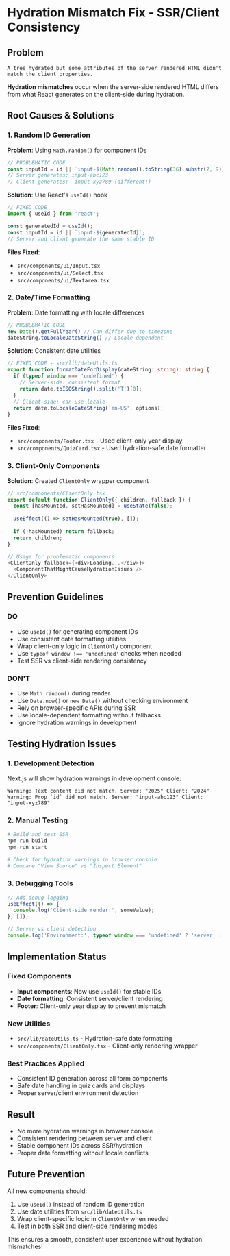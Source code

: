 # Hydration Mismatch Fix - SSR/Client Consistency

## Problem
```
A tree hydrated but some attributes of the server rendered HTML didn't match the client properties.
```

**Hydration mismatches** occur when the server-side rendered HTML differs from what React generates on the client-side during hydration.

## Root Causes & Solutions

### 1. Random ID Generation
**Problem**: Using `Math.random()` for component IDs
```typescript
// PROBLEMATIC CODE
const inputId = id || `input-${Math.random().toString(36).substr(2, 9)}`;
// Server generates: input-abc123
// Client generates:  input-xyz789 (different!)
```

**Solution**: Use React's `useId()` hook
```typescript
// FIXED CODE
import { useId } from 'react';

const generatedId = useId();
const inputId = id || `input-${generatedId}`;
// Server and client generate the same stable ID
```

**Files Fixed**:
- `src/components/ui/Input.tsx`
- `src/components/ui/Select.tsx`  
- `src/components/ui/Textarea.tsx`

### 2. Date/Time Formatting
**Problem**: Date formatting with locale differences
```typescript
// PROBLEMATIC CODE  
new Date().getFullYear() // Can differ due to timezone
dateString.toLocaleDateString() // Locale-dependent
```

**Solution**: Consistent date utilities
```typescript
// FIXED CODE - src/lib/dateUtils.ts
export function formatDateForDisplay(dateString: string): string {
  if (typeof window === 'undefined') {
    // Server-side: consistent format
    return date.toISOString().split('T')[0];
  }
  // Client-side: can use locale
  return date.toLocaleDateString('en-US', options);
}
```

**Files Fixed**:
- `src/components/Footer.tsx` - Used client-only year display
- `src/components/QuizCard.tsx` - Used hydration-safe date formatter

### 3. Client-Only Components
**Solution**: Created `ClientOnly` wrapper component
```typescript
// src/components/ClientOnly.tsx
export default function ClientOnly({ children, fallback }) {
  const [hasMounted, setHasMounted] = useState(false);
  
  useEffect(() => setHasMounted(true), []);
  
  if (!hasMounted) return fallback;
  return children;
}

// Usage for problematic components
<ClientOnly fallback={<div>Loading...</div>}>
  <ComponentThatMightCauseHydrationIssues />
</ClientOnly>
```

## Prevention Guidelines

### DO
- Use `useId()` for generating component IDs
- Use consistent date formatting utilities  
- Wrap client-only logic in `ClientOnly` component
- Use `typeof window !== 'undefined'` checks when needed
- Test SSR vs client-side rendering consistency

### DON'T
- Use `Math.random()` during render
- Use `Date.now()` or `new Date()` without checking environment
- Rely on browser-specific APIs during SSR
- Use locale-dependent formatting without fallbacks
- Ignore hydration warnings in development

## Testing Hydration Issues

### 1. Development Detection
Next.js will show hydration warnings in development console:
```
Warning: Text content did not match. Server: "2025" Client: "2024"
Warning: Prop `id` did not match. Server: "input-abc123" Client: "input-xyz789"
```

### 2. Manual Testing
```bash
# Build and test SSR
npm run build
npm run start

# Check for hydration warnings in browser console
# Compare "View Source" vs "Inspect Element"
```

### 3. Debugging Tools
```typescript
// Add debug logging
useEffect(() => {
  console.log('Client-side render:', someValue);
}, []);

// Server vs client detection
console.log('Environment:', typeof window === 'undefined' ? 'server' : 'client');
```

## Implementation Status

### Fixed Components
- **Input components**: Now use `useId()` for stable IDs
- **Date formatting**: Consistent server/client rendering
- **Footer**: Client-only year display to prevent mismatch

### New Utilities
- `src/lib/dateUtils.ts` - Hydration-safe date formatting
- `src/components/ClientOnly.tsx` - Client-only rendering wrapper

### Best Practices Applied
- Consistent ID generation across all form components
- Safe date handling in quiz cards and displays
- Proper server/client environment detection

## Result
- No more hydration warnings in browser console
- Consistent rendering between server and client  
- Stable component IDs across SSR/hydration
- Proper date formatting without locale conflicts

## Future Prevention
All new components should:
1. Use `useId()` instead of random ID generation
2. Use date utilities from `src/lib/dateUtils.ts`
3. Wrap client-specific logic in `ClientOnly` when needed
4. Test in both SSR and client-side rendering modes

This ensures a smooth, consistent user experience without hydration mismatches!